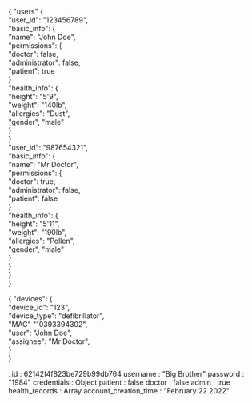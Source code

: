 { "users" {  
	"user_id": "123456789",  
	"basic_info": {  
		"name": "John Doe",  
		"permissions": {  
			"doctor": false,  
			"administrator": false,  
			"patient": true  
    }  
    "health_info": {  
      "height": "5'9",  
      "weight": "140lb",  
      "allergies": "Dust",  
      "gender", "male"  
    }  
  }  
  "user_id": "987654321",  
  "basic_info": {  
    "name": "Mr Doctor",  
    "permissions": {  
      "doctor": true,  
      "administrator": false,  
      "patient": false  
   }  
   "health_info": {  
      "height": "5'11",  
      "weight": "190lb",  
      "allergies": "Pollen",  
      "gender", "male"  
    }  
  }  
 }  
}  
  
{ "devices": {  
  "device_id": "123",  
  "device_type": "defibrillator",  
  "MAC" "10393394302",  
  "user": "John Doe",  
  "assignee": "Mr Doctor",  
  }  
 }  
  
_id
:
62142f4f823be729b99db764
username
:
"Big Brother"
password
:
"1984"
credentials
:
Object
patient
:
false
doctor
:
false
admin
:
true
health_records
:
Array
account_creation_time
:
"February 22 2022"
